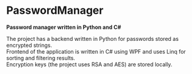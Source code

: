 # PasswordManager
<b> Password manager written in Python and C# </b>

The project has a backend written in Python for passwords stored as encrypted strings.  
Frontend of the application is written in C# using WPF and uses Linq for sorting and filtering results.  
Encryption keys (the project uses RSA and AES) are stored locally.